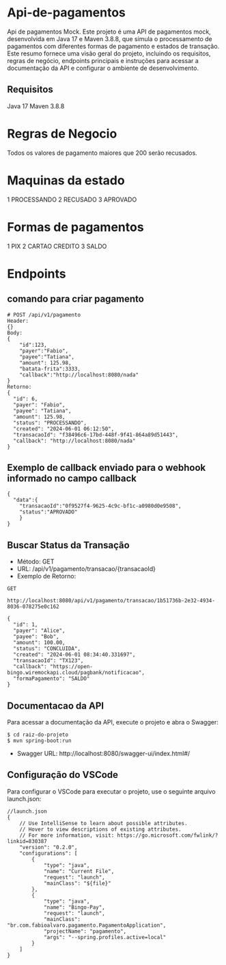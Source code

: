 # Api-de-pagamentos
Api de pagamentos Mock. Este projeto é uma API de pagamentos mock, desenvolvida em Java 17 e Maven 3.8.8, que simula o processamento de pagamentos com diferentes formas de pagamento e estados de transação.
Este resumo fornece uma visão geral do projeto, incluindo os requisitos, regras de negócio, endpoints principais e instruções para acessar a documentação da API e configurar o ambiente de desenvolvimento.

## Requisitos
Java 17
Maven 3.8.8


# Regras de Negocio 
Todos os valores de pagamento maiores que 200 serão recusados.

# Maquinas da estado 
1 PROCESSANDO
2 RECUSADO
3 APROVADO

# Formas de pagamentos
1 PIX
2 CARTAO CREDITO
3 SALDO

# Endpoints

## comando para criar pagamento
````
# POST /api/v1/pagamento
Header: 
{}
Body:
{
    "id":123,
    "payer":"Fabio",
    "payee":"Tatiana",
    "amount": 125.98,
    "batata-frita":3333,
    "callback":"http://localhost:8080/nada"
}
Retorno:
{
  "id": 6,
  "payer": "Fabio",
  "payee": "Tatiana",
  "amount": 125.98,
  "status": "PROCESSANDO",
  "created": "2024-06-01 06:12:50",
  "transacaoId": "f38496c6-17bd-448f-9f41-864a89d51443",
  "callback": "http://localhost:8080/nada"
}
````

## Exemplo de callback enviado para o webhook informado no campo callback
````
{
  "data":{
    "transacaoId":"0f9527f4-9625-4c9c-bf1c-a0980d0e9508",
    "status":"APROVADO"
    }
}
````

## Buscar Status da Transação
* Método: GET
* URL: /api/v1/pagamento/transacao/{transacaoId}
* Exemplo de Retorno:
````
GET 

http://localhost:8080/api/v1/pagamento/transacao/1b51736b-2e32-4934-8036-078275e0c162

{
  "id": 1,
  "payer": "Alice",
  "payee": "Bob",
  "amount": 100.00,
  "status": "CONCLUIDA",
  "created": "2024-06-01 08:34:40.331697",
  "transacaoId": "TX123",
  "callback": "https://open-bingo.wiremockapi.cloud/pagbank/notificacao",
  "formaPagamento": "SALDO"
}
````

## Documentacao da API 
Para acessar a documentação da API, execute o projeto e abra o Swagger:
```
$ cd raiz-do-projeto
$ mvn spring-boot:run
```

* Swagger URL: http://localhost:8080/swagger-ui/index.html#/

## Configuração do VSCode
Para configurar o VSCode para executar o projeto, use o seguinte arquivo launch.json:
````
//launch.json
{
    // Use IntelliSense to learn about possible attributes.
    // Hover to view descriptions of existing attributes.
    // For more information, visit: https://go.microsoft.com/fwlink/?linkid=830387
    "version": "0.2.0",
    "configurations": [
        {
            "type": "java",
            "name": "Current File",
            "request": "launch",
            "mainClass": "${file}"
        },
        {
            "type": "java",
            "name": "Bingo-Pay",
            "request": "launch",
            "mainClass": "br.com.fabioalvaro.pagamento.PagamentoApplication",
            "projectName": "pagamento",
            "args": "--spring.profiles.active=local"
        }
    ]
}
````



